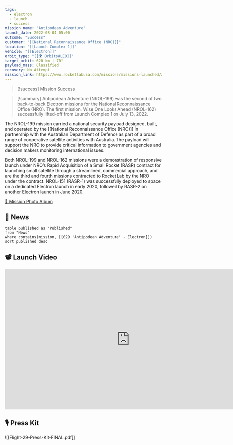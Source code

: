```yaml
---
tags:
  - electron
  - launch
  - success
mission_name: "Antipodean Adventure"
launch_date: 2022-08-04 05:00
outcome: "Success"
customer: "[[National Reconnaissance Office (NRO)]]"
location: "[[Launch Complex 1]]"
vehicle: "[[Electron]]"
orbit_type: "[[🌍 Orbits#LEO]]"
target_orbit: 620 km | 70°
payload_mass: Classified
recovery: No Attempt
mission_link: https://www.rocketlabusa.com/missions/missions-launched/antipodean-adventure/
---
```

>[!success] Mission Success

>[!summary]
Antipodean Adventure (NROL-199) was the second of two back-to-back Electron missions for the National Reconnaissance Office (NRO). The first mission, Wise One Looks Ahead (NROL-162) successfully lifted-off from Launch Complex 1 on July 13, 2022. 
>
The NROL-199 mission carried a national security payload designed, built, and operated by the [[National Reconnaissance Office (NRO)]] in partnership with the Australian Department of Defence as part of a broad range of cooperative satellite activities with Australia. The payload will support the NRO to provide critical information to government agencies and decision makers monitoring international issues.
>
Both NROL-199 and NROL-162 missions were a demonstration of responsive launch under NRO’s Rapid Acquisition of a Small Rocket (RASR) contract for launching small satellite through a streamlined, commercial approach, and are the third and fourth missions contracted to Rocket Lab by the NRO under the contract. NROL-151 (RASR-1) was successfully deployed to space on a dedicated Electron launch in early 2020, followed by RASR-2 on another Electron launch in June 2020.
>
[📸 Mission Photo Album](https://www.flickr.com/photos/rocketlab/albums/72177720301773707/)

## 📰 News
```dataview
table published as "Published"
from "News"
where contains(mission, [[029 'Antipodean Adventure' - Electron]])
sort published desc
```

## 📽️ Launch Video

<iframe width="800" height="450" src="https://www.youtube.com/embed/ij94xGiXB5Q" title="Rocket Lab&#39;s Electron - Antipodean Adventure Mission" frameborder="0" allow="accelerometer; autoplay; clipboard-write; encrypted-media; gyroscope; picture-in-picture; web-share" referrerpolicy="strict-origin-when-cross-origin" allowfullscreen></iframe>     

## 🎙️ Press Kit

![[Flight-29-Press-Kit-FINAL.pdf]]